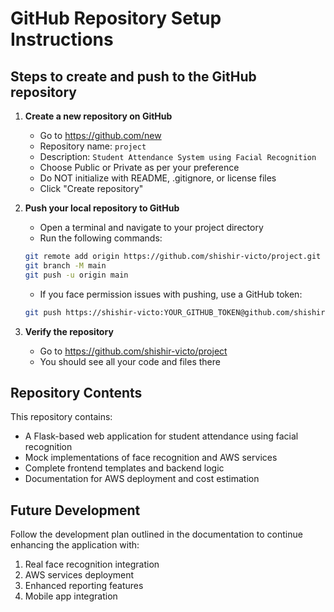 # GitHub Repository Setup Instructions

## Steps to create and push to the GitHub repository

1. **Create a new repository on GitHub**
   - Go to https://github.com/new
   - Repository name: `project`
   - Description: `Student Attendance System using Facial Recognition`
   - Choose Public or Private as per your preference
   - Do NOT initialize with README, .gitignore, or license files
   - Click "Create repository"

2. **Push your local repository to GitHub**
   - Open a terminal and navigate to your project directory
   - Run the following commands:
   ```bash
   git remote add origin https://github.com/shishir-victo/project.git
   git branch -M main
   git push -u origin main
   ```
   - If you face permission issues with pushing, use a GitHub token:
   ```bash
   git push https://shishir-victo:YOUR_GITHUB_TOKEN@github.com/shishir-victo/project.git main
   ```

3. **Verify the repository**
   - Go to https://github.com/shishir-victo/project
   - You should see all your code and files there

## Repository Contents

This repository contains:

- A Flask-based web application for student attendance using facial recognition
- Mock implementations of face recognition and AWS services
- Complete frontend templates and backend logic
- Documentation for AWS deployment and cost estimation

## Future Development

Follow the development plan outlined in the documentation to continue enhancing the application with:

1. Real face recognition integration
2. AWS services deployment
3. Enhanced reporting features
4. Mobile app integration